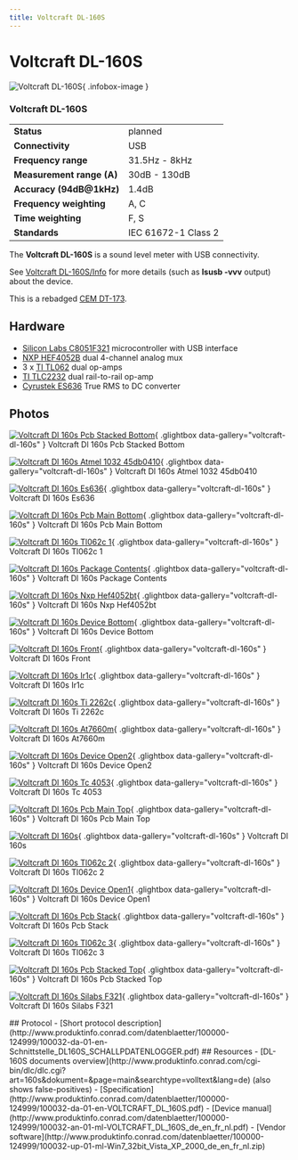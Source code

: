 ```yaml
---
title: Voltcraft DL-160S
---
```


# Voltcraft DL-160S

<div class="infobox" markdown>

![Voltcraft DL-160S](./img/Voltcraft_dl-160s_pcb_stacked_bottom.jpg){ .infobox-image }

### Voltcraft DL-160S

| | |
|---|---|
| **Status** | planned |
| **Connectivity** | USB |
| **Frequency range** | 31.5Hz - 8kHz |
| **Measurement range (A)** | 30dB - 130dB |
| **Accuracy (94dB@1kHz)** | 1.4dB |
| **Frequency weighting** | A, C |
| **Time weighting** | F, S |
| **Standards** | IEC 61672-1 Class 2 |

</div>

The **Voltcraft DL-160S** is a sound level meter with USB connectivity.

See [Voltcraft DL-160S/Info](https://sigrok.org/wiki/Voltcraft_DL-160S/Info) for more details (such as **lsusb -vvv** output) about the device.

This is a rebadged [CEM DT-173](http://www.cem-instruments.com/en/pro/pro-290.html).

## Hardware
- [Silicon Labs C8051F321](http://www.silabs.com/products/mcu/usb/Pages/C8051F32x-34x.aspx) microcontroller with USB interface
- [NXP HEF4052B](http://www.nxp.com/documents/data_sheet/HEF4052B.pdf) dual 4-channel analog mux
- 3 x [TI TL062](http://www.ti.com/product/tl062) dual op-amps
- [TI TLC2232](http://www.ti.com/product/tlc2262) dual rail-to-rail op-amp
- [Cyrustek ES636](http://www.cyrustek.com.tw/spec/ES636.pdf) True RMS to DC converter

## Photos

<div class="photo-grid" markdown>

[![Voltcraft Dl 160s Pcb Stacked Bottom](./img/Voltcraft_dl-160s_pcb_stacked_bottom.jpg)](./img/Voltcraft_dl-160s_pcb_stacked_bottom.jpg "Voltcraft Dl 160s Pcb Stacked Bottom"){ .glightbox data-gallery="voltcraft-dl-160s" }
<span class="caption">Voltcraft Dl 160s Pcb Stacked Bottom</span>

[![Voltcraft Dl 160s Atmel 1032 45db0410](./img/Voltcraft_dl-160s_atmel_1032_45db0410.jpg)](./img/Voltcraft_dl-160s_atmel_1032_45db0410.jpg "Voltcraft Dl 160s Atmel 1032 45db0410"){ .glightbox data-gallery="voltcraft-dl-160s" }
<span class="caption">Voltcraft Dl 160s Atmel 1032 45db0410</span>

[![Voltcraft Dl 160s Es636](./img/Voltcraft_dl-160s_es636.jpg)](./img/Voltcraft_dl-160s_es636.jpg "Voltcraft Dl 160s Es636"){ .glightbox data-gallery="voltcraft-dl-160s" }
<span class="caption">Voltcraft Dl 160s Es636</span>

[![Voltcraft Dl 160s Pcb Main Bottom](./img/Voltcraft_dl-160s_pcb_main_bottom.jpg)](./img/Voltcraft_dl-160s_pcb_main_bottom.jpg "Voltcraft Dl 160s Pcb Main Bottom"){ .glightbox data-gallery="voltcraft-dl-160s" }
<span class="caption">Voltcraft Dl 160s Pcb Main Bottom</span>

[![Voltcraft Dl 160s Tl062c 1](./img/Voltcraft_dl-160s_tl062c_1.jpg)](./img/Voltcraft_dl-160s_tl062c_1.jpg "Voltcraft Dl 160s Tl062c 1"){ .glightbox data-gallery="voltcraft-dl-160s" }
<span class="caption">Voltcraft Dl 160s Tl062c 1</span>

[![Voltcraft Dl 160s Package Contents](./img/Voltcraft_dl-160s_package_contents.jpg)](./img/Voltcraft_dl-160s_package_contents.jpg "Voltcraft Dl 160s Package Contents"){ .glightbox data-gallery="voltcraft-dl-160s" }
<span class="caption">Voltcraft Dl 160s Package Contents</span>

[![Voltcraft Dl 160s Nxp Hef4052bt](./img/Voltcraft_dl-160s_nxp_hef4052bt.jpg)](./img/Voltcraft_dl-160s_nxp_hef4052bt.jpg "Voltcraft Dl 160s Nxp Hef4052bt"){ .glightbox data-gallery="voltcraft-dl-160s" }
<span class="caption">Voltcraft Dl 160s Nxp Hef4052bt</span>

[![Voltcraft Dl 160s Device Bottom](./img/Voltcraft_dl-160s_device_bottom.jpg)](./img/Voltcraft_dl-160s_device_bottom.jpg "Voltcraft Dl 160s Device Bottom"){ .glightbox data-gallery="voltcraft-dl-160s" }
<span class="caption">Voltcraft Dl 160s Device Bottom</span>

[![Voltcraft Dl 160s Front](./img/Voltcraft_dl-160s_front.jpg)](./img/Voltcraft_dl-160s_front.jpg "Voltcraft Dl 160s Front"){ .glightbox data-gallery="voltcraft-dl-160s" }
<span class="caption">Voltcraft Dl 160s Front</span>

[![Voltcraft Dl 160s Ir1c](./img/Voltcraft_dl-160s_ir1c.jpg)](./img/Voltcraft_dl-160s_ir1c.jpg "Voltcraft Dl 160s Ir1c"){ .glightbox data-gallery="voltcraft-dl-160s" }
<span class="caption">Voltcraft Dl 160s Ir1c</span>

[![Voltcraft Dl 160s Ti 2262c](./img/Voltcraft_dl-160s_ti_2262c.jpg)](./img/Voltcraft_dl-160s_ti_2262c.jpg "Voltcraft Dl 160s Ti 2262c"){ .glightbox data-gallery="voltcraft-dl-160s" }
<span class="caption">Voltcraft Dl 160s Ti 2262c</span>

[![Voltcraft Dl 160s At7660m](./img/Voltcraft_dl-160s_at7660m.jpg)](./img/Voltcraft_dl-160s_at7660m.jpg "Voltcraft Dl 160s At7660m"){ .glightbox data-gallery="voltcraft-dl-160s" }
<span class="caption">Voltcraft Dl 160s At7660m</span>

[![Voltcraft Dl 160s Device Open2](./img/Voltcraft_dl-160s_device_open2.jpg)](./img/Voltcraft_dl-160s_device_open2.jpg "Voltcraft Dl 160s Device Open2"){ .glightbox data-gallery="voltcraft-dl-160s" }
<span class="caption">Voltcraft Dl 160s Device Open2</span>

[![Voltcraft Dl 160s Tc 4053](./img/Voltcraft_dl-160s_tc_4053.jpg)](./img/Voltcraft_dl-160s_tc_4053.jpg "Voltcraft Dl 160s Tc 4053"){ .glightbox data-gallery="voltcraft-dl-160s" }
<span class="caption">Voltcraft Dl 160s Tc 4053</span>

[![Voltcraft Dl 160s Pcb Main Top](./img/Voltcraft_dl-160s_pcb_main_top.jpg)](./img/Voltcraft_dl-160s_pcb_main_top.jpg "Voltcraft Dl 160s Pcb Main Top"){ .glightbox data-gallery="voltcraft-dl-160s" }
<span class="caption">Voltcraft Dl 160s Pcb Main Top</span>

[![Voltcraft Dl 160s](./img/Voltcraft_dl_160s.jpg)](./img/Voltcraft_dl_160s.png "Voltcraft Dl 160s"){ .glightbox data-gallery="voltcraft-dl-160s" }
<span class="caption">Voltcraft Dl 160s</span>

[![Voltcraft Dl 160s Tl062c 2](./img/Voltcraft_dl-160s_tl062c_2.jpg)](./img/Voltcraft_dl-160s_tl062c_2.jpg "Voltcraft Dl 160s Tl062c 2"){ .glightbox data-gallery="voltcraft-dl-160s" }
<span class="caption">Voltcraft Dl 160s Tl062c 2</span>

[![Voltcraft Dl 160s Device Open1](./img/Voltcraft_dl-160s_device_open1.jpg)](./img/Voltcraft_dl-160s_device_open1.jpg "Voltcraft Dl 160s Device Open1"){ .glightbox data-gallery="voltcraft-dl-160s" }
<span class="caption">Voltcraft Dl 160s Device Open1</span>

[![Voltcraft Dl 160s Pcb Stack](./img/Voltcraft_dl-160s_pcb_stack.jpg)](./img/Voltcraft_dl-160s_pcb_stack.jpg "Voltcraft Dl 160s Pcb Stack"){ .glightbox data-gallery="voltcraft-dl-160s" }
<span class="caption">Voltcraft Dl 160s Pcb Stack</span>

[![Voltcraft Dl 160s Tl062c 3](./img/Voltcraft_dl-160s_tl062c_3.jpg)](./img/Voltcraft_dl-160s_tl062c_3.jpg "Voltcraft Dl 160s Tl062c 3"){ .glightbox data-gallery="voltcraft-dl-160s" }
<span class="caption">Voltcraft Dl 160s Tl062c 3</span>

[![Voltcraft Dl 160s Pcb Stacked Top](./img/Voltcraft_dl-160s_pcb_stacked_top.jpg)](./img/Voltcraft_dl-160s_pcb_stacked_top.jpg "Voltcraft Dl 160s Pcb Stacked Top"){ .glightbox data-gallery="voltcraft-dl-160s" }
<span class="caption">Voltcraft Dl 160s Pcb Stacked Top</span>

[![Voltcraft Dl 160s Silabs F321](./img/Voltcraft_dl-160s_silabs_f321.jpg)](./img/Voltcraft_dl-160s_silabs_f321.jpg "Voltcraft Dl 160s Silabs F321"){ .glightbox data-gallery="voltcraft-dl-160s" }
<span class="caption">Voltcraft Dl 160s Silabs F321</span>

</div>
## Protocol
- [Short protocol description](http://www.produktinfo.conrad.com/datenblaetter/100000-124999/100032-da-01-en-Schnittstelle_DL160S_SCHALLPDATENLOGGER.pdf)
## Resources
- [DL-160S documents overview](http://www.produktinfo.conrad.com/cgi-bin/dlc/dlc.cgi?art=160s&dokument=&page=main&searchtype=volltext&lang=de) (also shows false-positives)
- [Specification](http://www.produktinfo.conrad.com/datenblaetter/100000-124999/100032-da-01-en-VOLTCRAFT_DL_160S.pdf)
- [Device manual](http://www.produktinfo.conrad.com/datenblaetter/100000-124999/100032-an-01-ml-VOLTCRAFT_DL_160S_de_en_fr_nl.pdf)
- [Vendor software](http://www.produktinfo.conrad.com/datenblaetter/100000-124999/100032-up-01-ml-Win7_32bit_Vista_XP_2000_de_en_fr_nl.zip)

